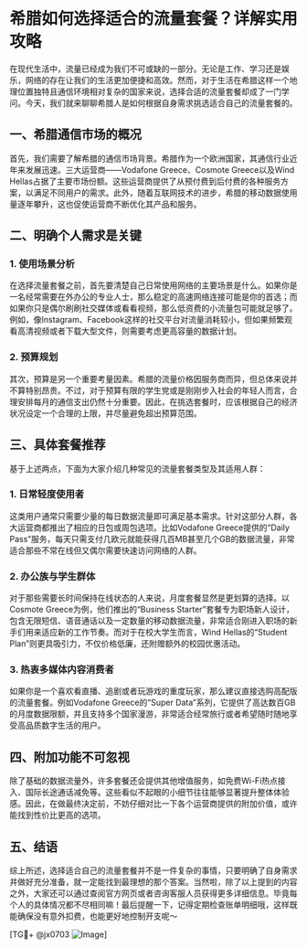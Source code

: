 # 希腊如何选择适合的流量套餐？详解实用攻略

在现代生活中，流量已经成为我们不可或缺的一部分。无论是工作、学习还是娱乐，网络的存在让我们的生活更加便捷和高效。然而，对于生活在希腊这样一个地理位置独特且通信环境相对复杂的国家来说，选择合适的流量套餐却成了一门学问。今天，我们就来聊聊希腊人是如何根据自身需求挑选适合自己的流量套餐的。

## 一、希腊通信市场的概况

首先，我们需要了解希腊的通信市场背景。希腊作为一个欧洲国家，其通信行业近年来发展迅速。三大运营商——Vodafone Greece、Cosmote Greece以及Wind Hellas占据了主要市场份额。这些运营商提供了从预付费到后付费的各种服务方案，以满足不同用户的需求。此外，随着互联网技术的进步，希腊的移动数据使用量逐年攀升，这也促使运营商不断优化其产品和服务。

## 二、明确个人需求是关键

### 1. 使用场景分析

在选择流量套餐之前，首先要清楚自己日常使用网络的主要场景是什么。如果你是一名经常需要在外办公的专业人士，那么稳定的高速网络连接可能是你的首选；而如果你只是偶尔刷刷社交媒体或看看视频，那么低资费的小流量包可能就足够了。例如，像Instagram、Facebook这样的社交平台对流量消耗较小，但如果频繁观看高清视频或者下载大型文件，则需要考虑更高容量的数据计划。

### 2. 预算规划

其次，预算是另一个重要考量因素。希腊的流量价格因服务商而异，但总体来说并不算特别昂贵。不过，对于预算有限的学生党或是刚刚步入社会的年轻人而言，合理安排每月的通信支出仍然十分重要。因此，在挑选套餐时，应该根据自己的经济状况设定一个合理的上限，并尽量避免超出预算范围。

## 三、具体套餐推荐

基于上述两点，下面为大家介绍几种常见的流量套餐类型及其适用人群：

### 1. 日常轻度使用者

这类用户通常只需要少量的每日数据流量即可满足基本需求。针对这部分人群，各大运营商都推出了相应的日包或周包选项。比如Vodafone Greece提供的“Daily Pass”服务，每天只需支付几欧元就能获得几百MB甚至几个GB的数据流量，非常适合那些不常在线但又偶尔需要快速访问网络的人群。

### 2. 办公族与学生群体

对于那些需要长时间保持在线状态的人来说，月度套餐显然是更划算的选择。以Cosmote Greece为例，他们推出的“Business Starter”套餐专为职场新人设计，包含无限短信、语音通话以及一定数量的移动数据流量，非常适合刚进入职场的新手们用来适应新的工作节奏。而对于在校大学生而言，Wind Hellas的“Student Plan”则更具吸引力，不仅价格低廉，还附赠额外的校园优惠活动。

### 3. 热衷多媒体内容消费者

如果你是一个喜欢看直播、追剧或者玩游戏的重度玩家，那么建议直接选购高配版的流量套餐。例如Vodafone Greece的“Super Data”系列，它提供了高达数百GB的月度数据限额，并且支持多个国家漫游，非常适合经常旅行或者希望随时随地享受高品质数字生活的用户。

## 四、附加功能不可忽视

除了基础的数据流量外，许多套餐还会提供其他增值服务，如免费Wi-Fi热点接入、国际长途通话减免等。这些看似不起眼的小细节往往能够显著提升整体体验感。因此，在做最终决定前，不妨仔细对比一下各个运营商提供的附加价值，或许能找到性价比更高的选项。

## 五、结语

综上所述，选择适合自己的流量套餐并不是一件复杂的事情，只要明确了自身需求并做好充分准备，就一定能找到最理想的那个答案。当然啦，除了以上提到的内容之外，大家还可以通过查阅官方网页或者咨询客服人员获得更多详细信息。毕竟每个人的具体情况都不尽相同嘛！最后提醒一下，记得定期检查账单明细哦，这样既能确保没有意外扣费，也能更好地控制开支呢～

[TG💪+ @jx0703 ![Image](https://github.com/user-attachments/assets/dbca1d08-cadb-493c-b0ec-ad6f7a83f270)]